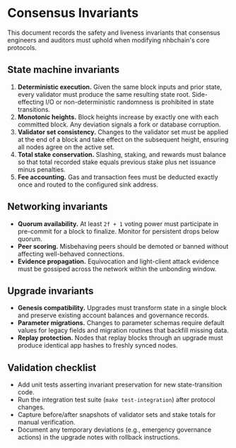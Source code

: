 # Consensus Invariants

This document records the safety and liveness invariants that consensus engineers and auditors must uphold when modifying nhbchain's core protocols.

## State machine invariants

1. **Deterministic execution.** Given the same block inputs and prior state, every validator must produce the same resulting state root. Side-effecting I/O or non-deterministic randomness is prohibited in state transitions.
2. **Monotonic heights.** Block heights increase by exactly one with each committed block. Any deviation signals a fork or database corruption.
3. **Validator set consistency.** Changes to the validator set must be applied at the end of a block and take effect on the subsequent height, ensuring all nodes agree on the active set.
4. **Total stake conservation.** Slashing, staking, and rewards must balance so that total recorded stake equals previous stake plus net issuance minus penalties.
5. **Fee accounting.** Gas and transaction fees must be deducted exactly once and routed to the configured sink address.

## Networking invariants

- **Quorum availability.** At least `2f + 1` voting power must participate in pre-commit for a block to finalize. Monitor for persistent drops below quorum.
- **Peer scoring.** Misbehaving peers should be demoted or banned without affecting well-behaved connections.
- **Evidence propagation.** Equivocation and light-client attack evidence must be gossiped across the network within the unbonding window.

## Upgrade invariants

- **Genesis compatibility.** Upgrades must transform state in a single block and preserve existing account balances and governance records.
- **Parameter migrations.** Changes to parameter schemas require default values for legacy fields and migration routines that backfill missing data.
- **Replay protection.** Nodes that replay blocks through an upgrade must produce identical app hashes to freshly synced nodes.

## Validation checklist

- Add unit tests asserting invariant preservation for new state-transition code.
- Run the integration test suite (`make test-integration`) after protocol changes.
- Capture before/after snapshots of validator sets and stake totals for manual verification.
- Document any temporary deviations (e.g., emergency governance actions) in the upgrade notes with rollback instructions.
